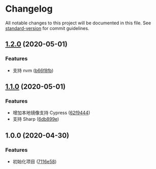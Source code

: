 # Changelog

All notable changes to this project will be documented in this file. See [standard-version](https://github.com/conventional-changelog/standard-version) for commit guidelines.

## [1.2.0](https://github.com/fjc0k/tbify/compare/v1.1.0...v1.2.0) (2020-05-01)

### Features

- 支持 nvm ([b66f8fb](https://github.com/fjc0k/tbify/commit/b66f8fbad0ce497827f830f1d5ec0f9e6517ba4d))

## [1.1.0](https://github.com/fjc0k/tbify/compare/v1.0.0...v1.1.0) (2020-05-01)

### Features

- 增加本地镜像支持 Cypress ([62f9444](https://github.com/fjc0k/tbify/commit/62f9444b1b143ccb3d7629d007913bd8bf776571))
- 支持 Sharp ([6db899e](https://github.com/fjc0k/tbify/commit/6db899e541618f0233424fb3e1905085a5e58e91))

## 1.0.0 (2020-04-30)

### Features

- 初始化项目 ([7116e58](https://github.com/fjc0k/tbify/commit/7116e58b9288989d980a0fee53bd8eb25fb4423c))
